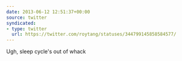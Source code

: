 ```yaml
---
date: 2013-06-12 12:51:37+00:00
source: twitter
syndicated:
- type: twitter
  url: https://twitter.com/roytang/statuses/344799145858584577/
---
```


Ugh, sleep cycle's out of whack